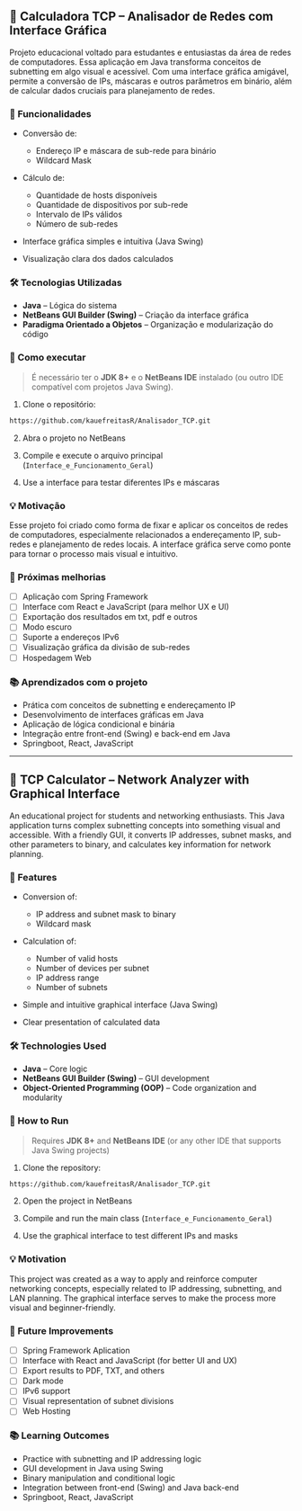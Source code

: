 ## 🧠 Calculadora TCP – Analisador de Redes com Interface Gráfica

Projeto educacional voltado para estudantes e entusiastas da área de redes de computadores. Essa aplicação em Java transforma conceitos de subnetting em algo visual e acessível. Com uma interface gráfica amigável, permite a conversão de IPs, máscaras e outros parâmetros em binário, além de calcular dados cruciais para planejamento de redes.

### 🎯 Funcionalidades

* Conversão de:

  * Endereço IP e máscara de sub-rede para binário
  * Wildcard Mask
* Cálculo de:

  * Quantidade de hosts disponíveis
  * Quantidade de dispositivos por sub-rede
  * Intervalo de IPs válidos
  * Número de sub-redes
* Interface gráfica simples e intuitiva (Java Swing)
* Visualização clara dos dados calculados

### 🛠️ Tecnologias Utilizadas

* **Java** – Lógica do sistema
* **NetBeans GUI Builder (Swing)** – Criação da interface gráfica
* **Paradigma Orientado a Objetos** – Organização e modularização do código

### 🚀 Como executar

> É necessário ter o **JDK 8+** e o **NetBeans IDE** instalado (ou outro IDE compatível com projetos Java Swing).

1. Clone o repositório:

```bash
https://github.com/kauefreitasR/Analisador_TCP.git
```

2. Abra o projeto no NetBeans

3. Compile e execute o arquivo principal (`Interface_e_Funcionamento_Geral`)

4. Use a interface para testar diferentes IPs e máscaras

### 💡 Motivação

Esse projeto foi criado como forma de fixar e aplicar os conceitos de redes de computadores, especialmente relacionados a endereçamento IP, sub-redes e planejamento de redes locais. A interface gráfica serve como ponte para tornar o processo mais visual e intuitivo.

### 🧪 Próximas melhorias

* [ ] Aplicação com Spring Framework 
* [ ] Interface com React e JavaScript (para melhor UX e UI)
* [ ] Exportação dos resultados em txt, pdf e outros
* [ ] Modo escuro
* [ ] Suporte a endereços IPv6
* [ ] Visualização gráfica da divisão de sub-redes
* [ ] Hospedagem Web

### 📚 Aprendizados com o projeto

* Prática com conceitos de subnetting e endereçamento IP
* Desenvolvimento de interfaces gráficas em Java
* Aplicação de lógica condicional e binária
* Integração entre front-end (Swing) e back-end em Java
* Springboot, React, JavaScript 

---

## 🧠 TCP Calculator – Network Analyzer with Graphical Interface

An educational project for students and networking enthusiasts. This Java application turns complex subnetting concepts into something visual and accessible. With a friendly GUI, it converts IP addresses, subnet masks, and other parameters to binary, and calculates key information for network planning.

### 🎯 Features

* Conversion of:

  * IP address and subnet mask to binary
  * Wildcard mask
* Calculation of:

  * Number of valid hosts
  * Number of devices per subnet
  * IP address range
  * Number of subnets
* Simple and intuitive graphical interface (Java Swing)
* Clear presentation of calculated data

### 🛠️ Technologies Used

* **Java** – Core logic
* **NetBeans GUI Builder (Swing)** – GUI development
* **Object-Oriented Programming (OOP)** – Code organization and modularity

### 🚀 How to Run

> Requires **JDK 8+** and **NetBeans IDE** (or any other IDE that supports Java Swing projects)

1. Clone the repository:

```bash
https://github.com/kauefreitasR/Analisador_TCP.git
```

2. Open the project in NetBeans

3. Compile and run the main class (`Interface_e_Funcionamento_Geral`)

4. Use the graphical interface to test different IPs and masks

### 💡 Motivation

This project was created as a way to apply and reinforce computer networking concepts, especially related to IP addressing, subnetting, and LAN planning. The graphical interface serves to make the process more visual and beginner-friendly.

### 🧪 Future Improvements

* [ ] Spring Framework Aplication
* [ ] Interface with React and JavaScript (for better UI and UX)
* [ ] Export results to PDF, TXT, and others
* [ ] Dark mode
* [ ] IPv6 support
* [ ] Visual representation of subnet divisions
* [ ] Web Hosting

### 📚 Learning Outcomes

* Practice with subnetting and IP addressing logic
* GUI development in Java using Swing
* Binary manipulation and conditional logic
* Integration between front-end (Swing) and Java back-end
* Springboot, React, JavaScript
